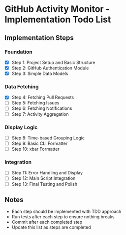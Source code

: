 # GitHub Activity Monitor - Implementation Todo List

## Implementation Steps

### Foundation
- [x] Step 1: Project Setup and Basic Structure
- [x] Step 2: GitHub Authentication Module
- [x] Step 3: Simple Data Models

### Data Fetching
- [x] Step 4: Fetching Pull Requests
- [ ] Step 5: Fetching Issues
- [ ] Step 6: Fetching Notifications
- [ ] Step 7: Activity Aggregation

### Display Logic
- [ ] Step 8: Time-based Grouping Logic
- [ ] Step 9: Basic CLI Formatter
- [ ] Step 10: xbar Formatter

### Integration
- [ ] Step 11: Error Handling and Display
- [ ] Step 12: Main Script Integration
- [ ] Step 13: Final Testing and Polish

## Notes
- Each step should be implemented with TDD approach
- Run tests after each step to ensure nothing breaks
- Commit after each completed step
- Update this list as steps are completed